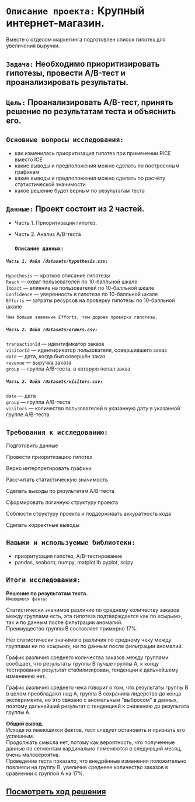 # `Описание проекта:` Крупный интернет-магазин.  
Вместе с отделом маркетинга подготовлен список гипотез для увеличения выручки.  

## `Задача:` Необходимо приоритизировать гипотезы, провести A/B-тест и проанализировать результаты.  

## `Цель:` Проанализировать A/B-тест, принять решение по результатам теста и объяснить его.  

## `Основные вопросы исследования:`  
- как изменилась приоритизация гипотез при применении RICE вместо ICE  
- какие выводы и предположения можно сделать по построенным графикам  
- какие выводы и предположения можно сделать по расчёту статистической значимости   
- какое решение будет верным по результатам теста  
 

## `Данные:` Проект состоит из 2 частей.  
- Часть 1. Приоритизация гипотез.  
- Часть 2. Анализ A/B-теста  

  ### `Описание данных:`  
 ##### `Часть 1. Файл /datasets/hypothesis.csv:`  
  
`Hypothesis` — краткое описание гипотезы  
`Reach` —  охват пользователей по 10-балльной шкале  
`Impact` —  влияние на пользователей по 10-балльной шкале  
`Confidence` — уверенность в гипотезе по 10-балльной шкале   
`Efforts` — затраты ресурсов на проверку гипотезы по 10-балльной шкале  

`Чем больше значение Efforts, тем дороже проверка гипотезы.` 

  ##### `Часть 2. Файл /datasets/orders.csv:`  
   
`transactionId` —  идентификатор заказа  
`visitorId` — идентификатор пользователя, совершившего заказ  
`date` — дата, когда был совершён заказ  
`revenue` — выручка заказа  
`group` — группа A/B-теста, в которую попал заказ  
   
  ##### `Часть 2. Файл /datasets/visitors.csv:`  
   
`date` —  дата  
`group` —  группа A/B-теста  
`visitors` —  количество пользователей в указанную дату в указанной группе A/B-теста  
   
## `Требования к исследованию:`  

Подготовить данные  
  
Провести приоритизацию гипотез   
  
Верно интерпретировать графики   

Рассчитать статистическую значимость  

Сделать выводы по результатам A/B-теста  

Сформировать логичную структуру проекта  

Соблюсти структуру проекта и поддерживать аккуратность кода  

Сделать корректные выводы  

## `Навыки и используемые библиотеки:`

- приоритузация гипотез, A/B-тестирование
- pandas, seaborn, numpy, matplotlib.pyplot, scipy

## `Итоги исследования:`

**Решение по результатам теста.**  
`Имеющиеся факты:`  
  
Статистически значимое различие по среднему количеству заказов между группами есть, эта гипотеза подтверждается как по «сырым», так и по данным после фильтрации аномалий.  
Преимущество группы В составляет примерно 17%.  
   
Нет статистически значимого различия по среднему чеку между группами ни по «сырым», ни по данным после фильтрации аномалий.  
   
График различия среднего количества заказов между группами сообщает, что результаты группы B лучше группы A, к концу тестирования результат стабилизирован, тенденции к дальнейшему изменению нет.  
   
График различия среднего чека говорит о том, что результаты группы B в целом преобладают над А, группа В сохранила лидерство до конца эксперимента, но это связано с аномальным "выбросом" в данных, поэтому  дальнейший результат с тенденцией к снижению до результата группы А.  
   
**Общий вывод.**   
Исходя из имеющихся фактов, тест следует остановить и признать его успешным.  
Продолжать смысла нет, потому как вероятность, что полученные данные по сегментам кардинально поменяются в следующий месяц, очень маловероятна.  
Проведение теста показало, что внедрённые изменения положительно повлияли на группу В, увеличив среднеее количество заказов в сравнении с группой А на 17%.  

##  [Посмотреть ход решения](https://github.com/Alla-Kuhtenko/Portfolio_YP/blob/main/A-large-online-store/A-large-online-store.ipynb)

